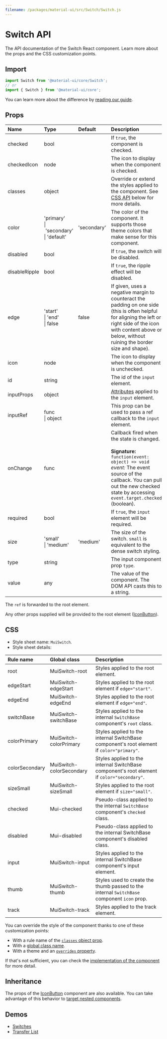 ```yaml
---
filename: /packages/material-ui/src/Switch/Switch.js
---
```


<!--- This documentation is automatically generated, do not try to edit it. -->

# Switch API

<p class="description">The API documentation of the Switch React component. Learn more about the props and the CSS customization points.</p>

## Import

```js
import Switch from '@material-ui/core/Switch';
// or
import { Switch } from '@material-ui/core';
```

You can learn more about the difference by [reading our guide](/guides/minimizing-bundle-size/).



## Props

| Name | Type | Default | Description |
|:-----|:-----|:--------|:------------|
| <span class="prop-name">checked</span> | <span class="prop-type">bool</span> |  | If `true`, the component is checked. |
| <span class="prop-name">checkedIcon</span> | <span class="prop-type">node</span> |  | The icon to display when the component is checked. |
| <span class="prop-name">classes</span> | <span class="prop-type">object</span> |  | Override or extend the styles applied to the component. See [CSS API](#css) below for more details. |
| <span class="prop-name">color</span> | <span class="prop-type">'primary'<br>&#124;&nbsp;'secondary'<br>&#124;&nbsp;'default'</span> | <span class="prop-default">'secondary'</span> | The color of the component. It supports those theme colors that make sense for this component. |
| <span class="prop-name">disabled</span> | <span class="prop-type">bool</span> |  | If `true`, the switch will be disabled. |
| <span class="prop-name">disableRipple</span> | <span class="prop-type">bool</span> |  | If `true`, the ripple effect will be disabled. |
| <span class="prop-name">edge</span> | <span class="prop-type">'start'<br>&#124;&nbsp;'end'<br>&#124;&nbsp;false</span> | <span class="prop-default">false</span> | If given, uses a negative margin to counteract the padding on one side (this is often helpful for aligning the left or right side of the icon with content above or below, without ruining the border size and shape). |
| <span class="prop-name">icon</span> | <span class="prop-type">node</span> |  | The icon to display when the component is unchecked. |
| <span class="prop-name">id</span> | <span class="prop-type">string</span> |  | The id of the `input` element. |
| <span class="prop-name">inputProps</span> | <span class="prop-type">object</span> |  | [Attributes](https://developer.mozilla.org/en-US/docs/Web/HTML/Element/input#Attributes) applied to the `input` element. |
| <span class="prop-name">inputRef</span> | <span class="prop-type">func<br>&#124;&nbsp;object</span> |  | This prop can be used to pass a ref callback to the `input` element. |
| <span class="prop-name">onChange</span> | <span class="prop-type">func</span> |  | Callback fired when the state is changed.<br><br>**Signature:**<br>`function(event: object) => void`<br>*event:* The event source of the callback. You can pull out the new checked state by accessing `event.target.checked` (boolean). |
| <span class="prop-name">required</span> | <span class="prop-type">bool</span> |  | If `true`, the `input` element will be required. |
| <span class="prop-name">size</span> | <span class="prop-type">'small'<br>&#124;&nbsp;'medium'</span> | <span class="prop-default">'medium'</span> | The size of the switch. `small` is equivalent to the dense switch styling. |
| <span class="prop-name">type</span> | <span class="prop-type">string</span> |  | The input component prop `type`. |
| <span class="prop-name">value</span> | <span class="prop-type">any</span> |  | The value of the component. The DOM API casts this to a string. |

The `ref` is forwarded to the root element.

Any other props supplied will be provided to the root element ([IconButton](/api/icon-button/)).

## CSS

- Style sheet name: `MuiSwitch`.
- Style sheet details:

| Rule name | Global class | Description |
|:-----|:-------------|:------------|
| <span class="prop-name">root</span> | <span class="prop-name">MuiSwitch-root</span> | Styles applied to the root element.
| <span class="prop-name">edgeStart</span> | <span class="prop-name">MuiSwitch-edgeStart</span> | Styles applied to the root element if `edge="start"`.
| <span class="prop-name">edgeEnd</span> | <span class="prop-name">MuiSwitch-edgeEnd</span> | Styles applied to the root element if `edge="end"`.
| <span class="prop-name">switchBase</span> | <span class="prop-name">MuiSwitch-switchBase</span> | Styles applied to the internal `SwitchBase` component's `root` class.
| <span class="prop-name">colorPrimary</span> | <span class="prop-name">MuiSwitch-colorPrimary</span> | Styles applied to the internal SwitchBase component's root element if `color="primary"`.
| <span class="prop-name">colorSecondary</span> | <span class="prop-name">MuiSwitch-colorSecondary</span> | Styles applied to the internal SwitchBase component's root element if `color="secondary"`.
| <span class="prop-name">sizeSmall</span> | <span class="prop-name">MuiSwitch-sizeSmall</span> | Styles applied to the root element if `size="small"`.
| <span class="prop-name">checked</span> | <span class="prop-name">Mui-checked</span> | Pseudo-class applied to the internal `SwitchBase` component's `checked` class.
| <span class="prop-name">disabled</span> | <span class="prop-name">Mui-disabled</span> | Pseudo-class applied to the internal SwitchBase component's disabled class.
| <span class="prop-name">input</span> | <span class="prop-name">MuiSwitch-input</span> | Styles applied to the internal SwitchBase component's input element.
| <span class="prop-name">thumb</span> | <span class="prop-name">MuiSwitch-thumb</span> | Styles used to create the thumb passed to the internal `SwitchBase` component `icon` prop.
| <span class="prop-name">track</span> | <span class="prop-name">MuiSwitch-track</span> | Styles applied to the track element.

You can override the style of the component thanks to one of these customization points:

- With a rule name of the [`classes` object prop](/customization/components/#overriding-styles-with-classes).
- With a [global class name](/customization/components/#overriding-styles-with-global-class-names).
- With a theme and an [`overrides` property](/customization/globals/#css).

If that's not sufficient, you can check the [implementation of the component](https://github.com/mui-org/material-ui/blob/master/packages/material-ui/src/Switch/Switch.js) for more detail.

## Inheritance

The props of the [IconButton](/api/icon-button/) component are also available.
You can take advantage of this behavior to [target nested components](/guides/api/#spread).

## Demos

- [Switches](/components/switches/)
- [Transfer List](/components/transfer-list/)

